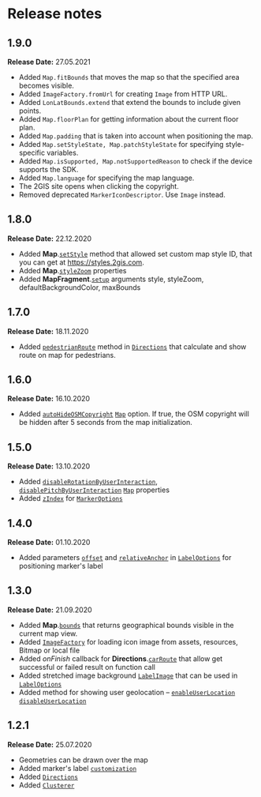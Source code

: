 # Release notes

## 1.9.0

**Release Date:** 27.05.2021

* Added `Map.fitBounds` that moves the map so that the specified area becomes visible.
* Added `ImageFactory.fromUrl` for creating `Image` from HTTP URL.
* Added `LonLatBounds.extend` that extend the bounds to include given points.
* Added `Map.floorPlan` for getting information about the current floor plan.
* Added `Map.padding` that is taken into account when positioning the map.
* Added `Map.setStyleState, Map.patchStyleState` for specifying style-specific variables.
* Added `Map.isSupported, Map.notSupportedReason` to check if the device supports the SDK.
* Added `Map.language` for specifying the map language.
* The 2GIS site opens when clicking the copyright.
* Removed deprecated `MarkerIconDescriptor`. Use `Image` instead.

## 1.8.0

**Release Date:** 22.12.2020

* Added **Map**.[`setStyle`](/ru/android/webgl/maps/reference/Map#nav-lvl1--setStyle) method that allowed set custom map style ID, that you can get at <https://styles.2gis.com>.
* Added **Map**.[`styleZoom`](/ru/android/webgl/maps/reference/Map#nav-lvl1--styleZoom) properties
* Added **MapFragment**.[`setup`](/ru/android/webgl/maps/reference/MapFragment#nav-lvl1--setup) arguments style, styleZoom, defaultBackgroundColor, maxBounds

## 1.7.0

**Release Date:** 18.11.2020

* Added [`pedestrianRoute`](/ru/android/webgl/maps/reference/Directions#nav-lvl2--pedestrianRoute) method in [`Directions`](/ru/android/webgl/maps/reference/Directions) that calculate and show route on map for pedestrians.

## 1.6.0

**Release Date:** 16.10.2020

* Added [`autoHideOSMCopyright`](/ru/android/webgl/maps/reference/Map#nav-lvl2--autoHideOSMCopyright) [`Map`](/ru/android/webgl/maps/reference/Map) option. If true, the OSM copyright will be hidden after 5 seconds from the map initialization.

## 1.5.0

**Release Date:** 13.10.2020

* Added [`disableRotationByUserInteraction`](/ru/android/webgl/maps/reference/Map#nav-lvl2--disableRotationByUserInteraction), [`disablePitchByUserInteraction`](/ru/android/webgl/maps/reference/Map#nav-lvl2--disablePitchByUserInteraction) [`Map`](/ru/android/webgl/maps/reference/Map) properties
* Added [`zIndex`](/ru/android/webgl/maps/reference/MarkerOptions#nav-lvl2--zIndex)  for [`MarkerOptions`](/ru/android/webgl/maps/reference/MarkerOptions)

## 1.4.0

**Release Date:** 01.10.2020

* Added parameters [`offset`](/ru/android/webgl/maps/reference/LabelOptions#nav-lvl2--offset) and [`relativeAnchor`](/ru/android/webgl/maps/reference/LabelOptions#nav-lvl2--relativeAnchor) in [`LabelOptions`](/ru/android/webgl/maps/reference/LabelOptions) for positioning marker's label

## 1.3.0

**Release Date:** 21.09.2020

* Added **Map**.[`bounds`](/ru/android/webgl/maps/reference/Map#nav-lvl2--bounds) that returns geographical bounds visible in the current map view.
* Added [`ImageFactory`](/ru/android/webgl/maps/reference/ImageFactory) for loading icon image from assets, resources, Bitmap or local file
* Added _onFinish_ callback for **Directions**.[`carRoute`](/ru/android/webgl/maps/reference/Directions#nav-lvl2--carRoute) that allow get successful or failed result on function call
* Added stretched image background [`LabelImage`](/ru/android/webgl/maps/reference/LabelImage) that can be used in [`LabelOptions`](/ru/android/webgl/maps/reference/LabelOptions)
* Added method for showing user geolocation – [`enableUserLocation`](https://docs-canary.2gis.com/ru/android/webgl/maps/reference/Map#nav-lvl2--enableUserLocation) [`disableUserLocation`](/ru/android/webgl/maps/reference/Map#nav-lvl2--disableUserLocation)

## 1.2.1

**Release Date:** 25.07.2020

* Geometries can be drawn over the map
* Added marker's label [`customization`](/ru/android/webgl/maps/reference/LabelOptions)
* Added [`Directions`](/ru/android/webgl/maps/reference/Directions)
* Added [`Clusterer`](/ru/android/webgl/maps/reference/Clusterer)
